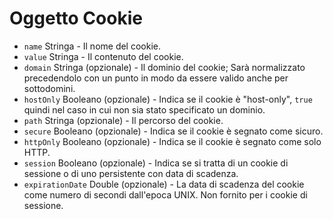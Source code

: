 # Oggetto Cookie

* `name` Stringa - Il nome del cookie.
* `value` Stringa - Il contenuto del cookie.
* `domain` Stringa (opzionale) - Il dominio del cookie; Sarà normalizzato precedendolo con un punto in modo da essere valido anche per sottodomini.
* `hostOnly` Booleano (opzionale) - Indica se il cookie è "host-only", `true` quindi nel caso in cui non sia stato specificato un dominio.
* `path` Stringa (opzionale) - Il percorso del cookie.
* `secure` Booleano (opzionale) - Indica se il cookie è segnato come sicuro.
* `httpOnly` Booleano (opzionale) - Indica se il cookie è segnato come solo HTTP.
* `session` Booleano (opzionale) - Indica se si tratta di un cookie di sessione o di uno persistente con data di scadenza.
* `expirationDate` Double (opzionale) - La data di scadenza del cookie come numero di secondi dall'epoca UNIX. Non fornito per i cookie di sessione.
